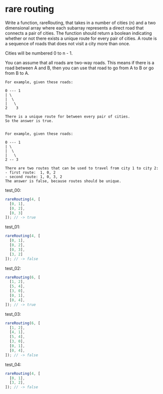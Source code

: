 # rare routing

Write a function, rareRouting, that takes in a number of cities (n) and a two dimensional array where each subarray represents a direct road that connects a pair of cities. The function should return a boolean indicating whether or not there exists a unique route for every pair of cities. A route is a sequence of roads that does not visit a city more than once.

Cities will be numbered 0 to n - 1.

You can assume that all roads are two-way roads. This means if there is a road between A and B, then you can use that road to go from A to B or go from B to A.

```
For example, given these roads:

0 --- 1
| \
|  \
|   \
2    3

There is a unique route for between every pair of cities.
So the answer is true.


For example, given these roads:

0 --- 1
| \
|  \
|   \
2 -- 3

There are two routes that can be used to travel from city 1 to city 2:
- first route:  1, 0, 2
- second route: 1, 0, 3, 2 
The answer is false, because routes should be unique.
```

test_00:
```js
rareRouting(4, [
  [0, 1],
  [0, 2],
  [0, 3]
]); // -> true
```

test_01:
```js
rareRouting(4, [
  [0, 1],
  [0, 2],
  [0, 3],
  [3, 2]
]); // -> false
```

test_02:
```js
rareRouting(6, [
  [1, 2],
  [5, 4],
  [3, 0],
  [0, 1],
  [0, 4],
]); // -> true
```

test_03:
```js
rareRouting(6, [
  [1, 2],
  [4, 1],
  [5, 4],
  [3, 0],
  [0, 1],
  [0, 4],
]); // -> false
```

test_04:
```js
rareRouting(4, [
  [0, 1],
  [3, 2],
]); // -> false
```
